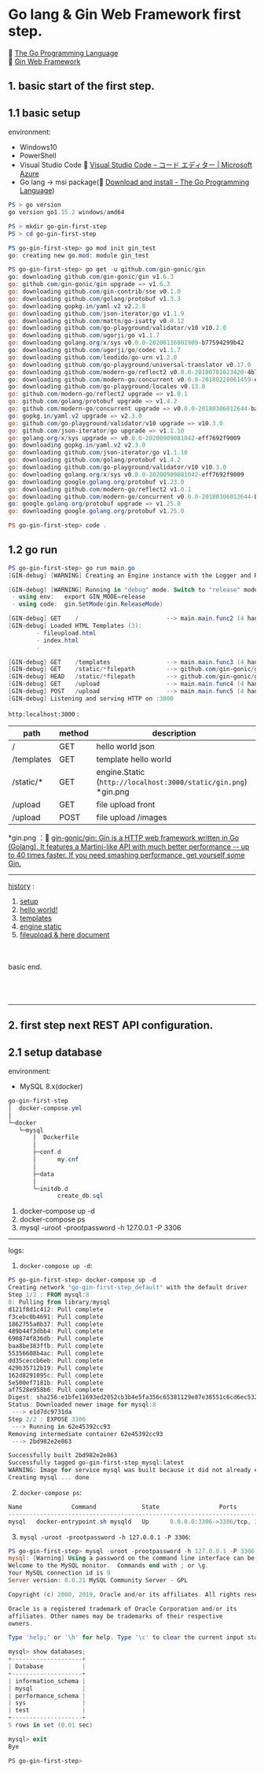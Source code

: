 # Go lang & Gin Web Framework first step.

:link: [The Go Programming Language](https://golang.org/)  
:link: [Gin Web Framework](https://gin-gonic.com/)  

## 1. basic start of the first step.

## 1.1 basic setup

environment:  

- Windows10
- PowerShell
- Visual Studio Code :link: [Visual Studio Code – コード エディター | Microsoft Azure](https://azure.microsoft.com/ja-jp/products/visual-studio-code/)
- Go lang -> msi package(:link: [Download and install - The Go Programming Language](https://golang.org/doc/install?download=go1.15.2.windows-amd64.msi)) 


```powershell
PS > go version
go version go1.15.2 windows/amd64

PS > mkdir go-gin-first-step
PS > cd go-gin-first-step

PS go-gin-first-step> go mod init gin_test
go: creating new go.mod: module gin_test

PS go-gin-first-step> go get -u github.com/gin-gonic/gin
go: downloading github.com/gin-gonic/gin v1.6.3
go: github.com/gin-gonic/gin upgrade => v1.6.3
go: downloading github.com/gin-contrib/sse v0.1.0
go: downloading github.com/golang/protobuf v1.3.3
go: downloading gopkg.in/yaml.v2 v2.2.8
go: downloading github.com/json-iterator/go v1.1.9
go: downloading github.com/mattn/go-isatty v0.0.12
go: downloading github.com/go-playground/validator/v10 v10.2.0
go: downloading github.com/ugorji/go v1.1.7
go: downloading golang.org/x/sys v0.0.0-20200116001909-b77594299b42
go: downloading github.com/ugorji/go/codec v1.1.7
go: downloading github.com/leodido/go-urn v1.2.0
go: downloading github.com/go-playground/universal-translator v0.17.0
go: downloading github.com/modern-go/reflect2 v0.0.0-20180701023420-4b7aa43c6742
go: downloading github.com/modern-go/concurrent v0.0.0-20180228061459-e0a39a4cb421
go: downloading github.com/go-playground/locales v0.13.0
go: github.com/modern-go/reflect2 upgrade => v1.0.1
go: github.com/golang/protobuf upgrade => v1.4.2
go: github.com/modern-go/concurrent upgrade => v0.0.0-20180306012644-bacd9c7ef1dd
go: gopkg.in/yaml.v2 upgrade => v2.3.0
go: github.com/go-playground/validator/v10 upgrade => v10.3.0
go: github.com/json-iterator/go upgrade => v1.1.10
go: golang.org/x/sys upgrade => v0.0.0-20200909081042-eff7692f9009
go: downloading gopkg.in/yaml.v2 v2.3.0
go: downloading github.com/json-iterator/go v1.1.10
go: downloading github.com/golang/protobuf v1.4.2
go: downloading github.com/go-playground/validator/v10 v10.3.0
go: downloading golang.org/x/sys v0.0.0-20200909081042-eff7692f9009
go: downloading google.golang.org/protobuf v1.23.0
go: downloading github.com/modern-go/reflect2 v1.0.1
go: downloading github.com/modern-go/concurrent v0.0.0-20180306012644-bacd9c7ef1dd
go: google.golang.org/protobuf upgrade => v1.25.0
go: downloading google.golang.org/protobuf v1.25.0

PS go-gin-first-step> code .
```

## 1.2 go run

```powershell
PS go-gin-first-step> go run main.go
[GIN-debug] [WARNING] Creating an Engine instance with the Logger and Recovery middleware already attached.

[GIN-debug] [WARNING] Running in "debug" mode. Switch to "release" mode in production.
 - using env:   export GIN_MODE=release
 - using code:  gin.SetMode(gin.ReleaseMode)

[GIN-debug] GET    /                         --> main.main.func2 (4 handlers)
[GIN-debug] Loaded HTML Templates (3):
        - fileupload.html
        - index.html
        -

[GIN-debug] GET    /templates                --> main.main.func3 (4 handlers)
[GIN-debug] GET    /static/*filepath         --> github.com/gin-gonic/gin.(*RouterGroup).createStaticHandler.func1 (4 handlers)
[GIN-debug] HEAD   /static/*filepath         --> github.com/gin-gonic/gin.(*RouterGroup).createStaticHandler.func1 (4 handlers)
[GIN-debug] GET    /upload                   --> main.main.func4 (4 handlers)
[GIN-debug] POST   /upload                   --> main.main.func5 (4 handlers)
[GIN-debug] Listening and serving HTTP on :3000
```


``http:localhost:3000`` :  

| path       | method | description
| ---------- | ------ | ---------------
| /          | GET    | hello world json
| /templates | GET    | template hello world
| /static/*  | GET    | engine.Static (``http://localhost:3000/static/gin.png``)  *gin.png 
| /upload    | GET    | file upload front
| /upload    | POST   | file upload /images 

*gin.png ：:link: [gin-gonic/gin: Gin is a HTTP web framework written in Go (Golang). It features a Martini-like API with much better performance -- up to 40 times faster. If you need smashing performance, get yourself some Gin.](https://github.com/gin-gonic/gin)   


---

[history](commits/master) :  
1. [setup](commit/8714097b1800dc2ca73734414dd8c4f969281d69)  
2. [hello world!](commit/5a2f66c5e9110f25ecc8f5070978bc10bdc784d0)
3. [templates](commit/842f245406260292afc302f6bdc98e6d90e25798)
4. [engine static](commit/aee3207b389d775f4305cdf0593ec71b63af2a4e)
5. [fileupload & here document](commit/71289644bafd9970b8a68e7fc57238c1ea868990)

　  

basic end. 

　  
　  

---

## 2. first step next REST API configuration.

## 2.1 setup database

environment:  
- MySQL 8.x(docker)

```powershell
go-gin-first-step
│  docker-compose.yml
│
└─docker
   └─mysql
       │  Dockerfile
       │
       ├─conf.d
       │      my.cnf
       │
       ├─data
       │
       └─initdb.d
              create_db.sql
```

1. docker-compose up -d
2. docker-compose ps
3. mysql -uroot -prootpassword -h 127.0.0.1 -P 3306

---

logs: 

1. ``docker-compose up -d``:  

```powershell
PS go-gin-first-step> docker-compose up -d
Creating network "go-gin-first-step_default" with the default driver
Step 1/2 : FROM mysql:8
8: Pulling from library/mysql
d121f8d1c412: Pull complete
f3cebc0b4691: Pull complete
1862755a0b37: Pull complete
489b44f3dbb4: Pull complete
690874f836db: Pull complete
baa8be383ffb: Pull complete
55356608b4ac: Pull complete
dd35ceccb6eb: Pull complete
429b35712b19: Pull complete
162d8291095c: Pull complete
5e500ef7181b: Pull complete
af7528e958b6: Pull complete
Digest: sha256:e1bfe11693ed2052cb3b4e5fa356c65381129e87e38551c6cd6ec532ebe0e808
Status: Downloaded newer image for mysql:8
 ---> e1d7dc9731da
Step 2/2 : EXPOSE 3306
 ---> Running in 62e45392cc93
Removing intermediate container 62e45392cc93
 ---> 2bd982e2e863

Successfully built 2bd982e2e863
Successfully tagged go-gin-first-step_mysql:latest
WARNING: Image for service mysql was built because it did not already exist. To rebuild this image you must use `docker-compose build` or `docker-compose up --build`.
Creating mysql ... done
```


2. ``docker-compose ps``:  

```powershell
Name              Command             State                 Ports
-------------------------------------------------------------------------------
mysql   docker-entrypoint.sh mysqld   Up      0.0.0.0:3306->3306/tcp, 33060/tcp
```

3. ``mysql -uroot -prootpassword -h 127.0.0.1 -P 3306``:  

```powershell
PS go-gin-first-step> mysql -uroot -prootpassword -h 127.0.0.1 -P 3306
mysql: [Warning] Using a password on the command line interface can be insecure.
Welcome to the MySQL monitor.  Commands end with ; or \g.
Your MySQL connection id is 9
Server version: 8.0.21 MySQL Community Server - GPL

Copyright (c) 2000, 2019, Oracle and/or its affiliates. All rights reserved.

Oracle is a registered trademark of Oracle Corporation and/or its
affiliates. Other names may be trademarks of their respective
owners.

Type 'help;' or '\h' for help. Type '\c' to clear the current input statement.

mysql> show databases;
+--------------------+
| Database           |
+--------------------+
| information_schema |
| mysql              |
| performance_schema |
| sys                |
| test               |
+--------------------+
5 rows in set (0.01 sec)

mysql> exit
Bye

PS go-gin-first-step>
```


